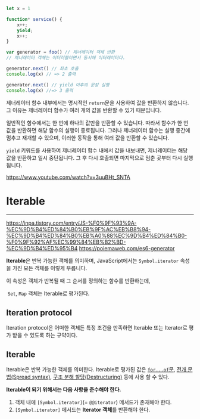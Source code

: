 
```js
let x = 1 

function* service() {
	x++;
	yield;
	x++;
}

var generator = foo() // 제너레이터 객체 반환 
// 제너레이터 객체는 이터러블이면서 동시에 이터레이터다. 

generator.next() // 최초 호출
console.log(x) // => 2 출력

generator.next() // yield 이후의 문장 실행
console.log(x) //=> 3 출력
```


제너레이터 함수 내부에서는 명시적인 `return`문을 사용하여 값을 반환하지 않습니다. 그 이유는 제너레이터 함수가 여러 개의 값을 반환할 수 있기 때문입니다.

일반적인 함수에서는 한 번에 하나의 값만을 반환할 수 있습니다. 따라서 함수가 한 번 값을 반환하면 해당 함수의 실행이 종료됩니다. 그러나 제너레이터 함수는 실행 중간에 멈추고 재개할 수 있으며, 이러한 동작을 통해 여러 값을 반환할 수 있습니다.

`yield` 키워드를 사용하여 제너레이터 함수 내에서 값을 내보내면, 제너레이터는 해당 값을 반환하고 일시 중단됩니다. 그 후 다시 호출되면 마지막으로 멈춘 곳부터 다시 실행됩니다.



https://www.youtube.com/watch?v=3uuBHt_SNTA


# Iterable
---
https://inpa.tistory.com/entry/JS-%F0%9F%93%9A-%EC%9D%B4%ED%84%B0%EB%9F%AC%EB%B8%94-%EC%9D%B4%ED%84%B0%EB%A0%88%EC%9D%B4%ED%84%B0-%F0%9F%92%AF%EC%99%84%EB%B2%BD-%EC%9D%B4%ED%95%B4
https://poiemaweb.com/es6-generator

**Iterable**은 반복 가능한 객체를 의미하며, 
JavaScript에서는 `Symbol.iterator` 속성을 가진 모든 객체를 이렇게 부릅니다.

이 속성은 객체가 반복될 때 그 순서를 정의하는 함수를 반환하는데,


 `Set`, `Map` 객체는 Iterable로 평가된다.

## Iteration protocol 

Iteration protocol은 어떠한 객체든 특정 조건을 만족하면 Iterable 또는 Iterator로 평가 받을 수 있도록 하는 규약이다.

## Iterable
Iterable은 반복 가능한 객체를 의미한다. Iterable로 평가된 값은 [`for...of`문](https://developer.mozilla.org/ko/docs/Web/JavaScript/Reference/Statements/for...of), [전개 문법(Spread syntax)](https://developer.mozilla.org/en-US/docs/Web/JavaScript/Reference/Operators/Spread_syntax), [구조 분해 할당(Destructuring)](https://developer.mozilla.org/ko/docs/Web/JavaScript/Reference/Operators/Destructuring_assignment) 등에 사용 할 수 있다.

**Iterable이 되기 위해서는 다음 사항을 준수해야 한다.**
1. 객체 내에 `[Symbol.iterator]`(= `@@iterator`) 메서드가 존재해야 한다.
2. `[Symbol.iterator]` 메서드는 **Iterator 객체**를 반환해야 한다.

